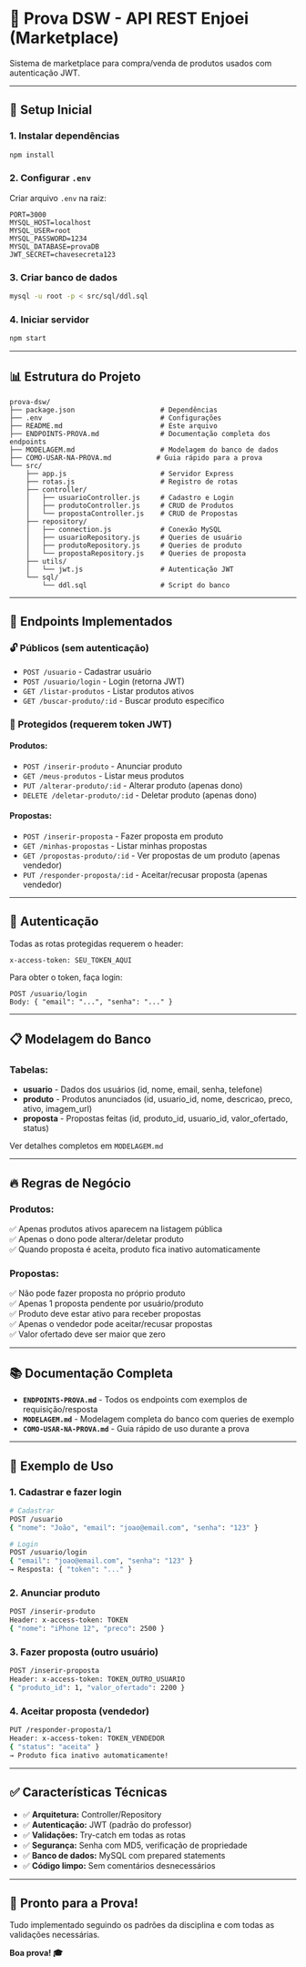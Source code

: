 # 🎯 Prova DSW - API REST Enjoei (Marketplace)

Sistema de marketplace para compra/venda de produtos usados com autenticação JWT.

---

## 🚀 Setup Inicial

### 1. Instalar dependências
```bash
npm install
```

### 2. Configurar `.env`
Criar arquivo `.env` na raiz:
```env
PORT=3000
MYSQL_HOST=localhost
MYSQL_USER=root
MYSQL_PASSWORD=1234
MYSQL_DATABASE=provaDB
JWT_SECRET=chavesecreta123
```

### 3. Criar banco de dados
```bash
mysql -u root -p < src/sql/ddl.sql
```

### 4. Iniciar servidor
```bash
npm start
```

---

## 📊 Estrutura do Projeto

```
prova-dsw/
├── package.json                     # Dependências
├── .env                             # Configurações
├── README.md                        # Este arquivo
├── ENDPOINTS-PROVA.md               # Documentação completa dos endpoints
├── MODELAGEM.md                     # Modelagem do banco de dados
├── COMO-USAR-NA-PROVA.md           # Guia rápido para a prova
└── src/
    ├── app.js                       # Servidor Express
    ├── rotas.js                     # Registro de rotas
    ├── controller/
    │   ├── usuarioController.js     # Cadastro e Login
    │   ├── produtoController.js     # CRUD de Produtos
    │   └── propostaController.js    # CRUD de Propostas
    ├── repository/
    │   ├── connection.js            # Conexão MySQL
    │   ├── usuarioRepository.js     # Queries de usuário
    │   ├── produtoRepository.js     # Queries de produto
    │   └── propostaRepository.js    # Queries de proposta
    ├── utils/
    │   └── jwt.js                   # Autenticação JWT
    └── sql/
        └── ddl.sql                  # Script do banco
```

---

## 🎯 Endpoints Implementados

### 🔓 Públicos (sem autenticação)
- `POST /usuario` - Cadastrar usuário
- `POST /usuario/login` - Login (retorna JWT)
- `GET /listar-produtos` - Listar produtos ativos
- `GET /buscar-produto/:id` - Buscar produto específico

### 🔐 Protegidos (requerem token JWT)

#### Produtos:
- `POST /inserir-produto` - Anunciar produto
- `GET /meus-produtos` - Listar meus produtos
- `PUT /alterar-produto/:id` - Alterar produto (apenas dono)
- `DELETE /deletar-produto/:id` - Deletar produto (apenas dono)

#### Propostas:
- `POST /inserir-proposta` - Fazer proposta em produto
- `GET /minhas-propostas` - Listar minhas propostas
- `GET /propostas-produto/:id` - Ver propostas de um produto (apenas vendedor)
- `PUT /responder-proposta/:id` - Aceitar/recusar proposta (apenas vendedor)

---

## 🔐 Autenticação

Todas as rotas protegidas requerem o header:
```
x-access-token: SEU_TOKEN_AQUI
```

Para obter o token, faça login:
```http
POST /usuario/login
Body: { "email": "...", "senha": "..." }
```

---

## 📋 Modelagem do Banco

### Tabelas:
- **usuario** - Dados dos usuários (id, nome, email, senha, telefone)
- **produto** - Produtos anunciados (id, usuario_id, nome, descricao, preco, ativo, imagem_url)
- **proposta** - Propostas feitas (id, produto_id, usuario_id, valor_ofertado, status)

Ver detalhes completos em `MODELAGEM.md`

---

## 🔥 Regras de Negócio

### Produtos:
✅ Apenas produtos ativos aparecem na listagem pública  
✅ Apenas o dono pode alterar/deletar produto  
✅ Quando proposta é aceita, produto fica inativo automaticamente  

### Propostas:
✅ Não pode fazer proposta no próprio produto  
✅ Apenas 1 proposta pendente por usuário/produto  
✅ Produto deve estar ativo para receber propostas  
✅ Apenas o vendedor pode aceitar/recusar propostas  
✅ Valor ofertado deve ser maior que zero  

---

## 📚 Documentação Completa

- **`ENDPOINTS-PROVA.md`** - Todos os endpoints com exemplos de requisição/resposta
- **`MODELAGEM.md`** - Modelagem completa do banco com queries de exemplo
- **`COMO-USAR-NA-PROVA.md`** - Guia rápido de uso durante a prova

---

## 🧪 Exemplo de Uso

### 1. Cadastrar e fazer login
```bash
# Cadastrar
POST /usuario
{ "nome": "João", "email": "joao@email.com", "senha": "123" }

# Login
POST /usuario/login
{ "email": "joao@email.com", "senha": "123" }
→ Resposta: { "token": "..." }
```

### 2. Anunciar produto
```bash
POST /inserir-produto
Header: x-access-token: TOKEN
{ "nome": "iPhone 12", "preco": 2500 }
```

### 3. Fazer proposta (outro usuário)
```bash
POST /inserir-proposta
Header: x-access-token: TOKEN_OUTRO_USUARIO
{ "produto_id": 1, "valor_ofertado": 2200 }
```

### 4. Aceitar proposta (vendedor)
```bash
PUT /responder-proposta/1
Header: x-access-token: TOKEN_VENDEDOR
{ "status": "aceita" }
→ Produto fica inativo automaticamente!
```

---

## ✅ Características Técnicas

- ✅ **Arquitetura:** Controller/Repository
- ✅ **Autenticação:** JWT (padrão do professor)
- ✅ **Validações:** Try-catch em todas as rotas
- ✅ **Segurança:** Senha com MD5, verificação de propriedade
- ✅ **Banco de dados:** MySQL com prepared statements
- ✅ **Código limpo:** Sem comentários desnecessários

---

## 🚀 Pronto para a Prova!

Tudo implementado seguindo os padrões da disciplina e com todas as validações necessárias.

**Boa prova! 🎓**



